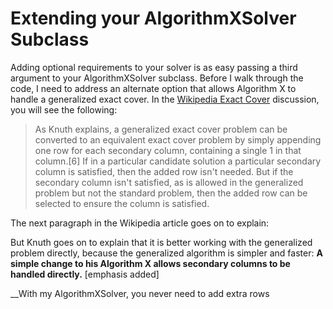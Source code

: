 # Extending your AlgorithmXSolver Subclass

Adding optional requirements to your solver is as easy passing a third argument to your AlgorithmXSolver subclass. Before I walk through the code, I need to address an alternate option that allows Algorithm X to handle a generalized exact cover. In the [Wikipedia Exact Cover]( https://en.wikipedia.org/wiki/Exact_cover) discussion, you will see the following:

>As Knuth explains, a generalized exact cover problem can be converted to an equivalent exact cover problem by simply appending one row for each secondary column, containing a single 1 in that column.[6] If in a particular candidate solution a particular secondary column is satisfied, then the added row isn't needed. But if the secondary column isn't satisfied, as is allowed in the generalized problem but not the standard problem, then the added row can be selected to ensure the column is satisfied.

The next paragraph in the Wikipedia article goes on to explain:

But Knuth goes on to explain that it is better working with the generalized problem directly, because the generalized algorithm is simpler and faster: __A simple change to his Algorithm X allows secondary columns to be handled directly.__ [emphasis added]

__With my AlgorithmXSolver, you never need to add extra rows
